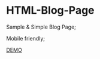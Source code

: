 HTML-Blog-Page
==============

Sample &amp; Simple Blog Page;

Mobile friendly;

[DEMO](http://ldimitrov.github.io/HTML-Blog-Page/ "HTML-Blog-Page")
